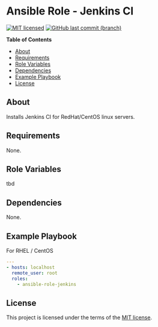 # Ansible Role - Jenkins CI

[![MIT licensed](https://img.shields.io/badge/license-MIT-blue.svg)](https://opensource.org/licenses/MIT)
[![GitHub last commit (branch)](https://img.shields.io/github/last-commit/wolffaxn/ansible-role-jenkins/master.svg)](https://github.com/wolffaxn/ansible-role-jenkins)

**Table of Contents**

<!-- toc -->

- [About](#about)
- [Requirements](#requirements)
- [Role Variables](#role-variables)
- [Dependencies](#dependencies)
- [Example Playbook](#example-playbook)
- [License](#license)

<!-- tocstop -->

## About

Installs Jenkins CI for RedHat/CentOS linux servers.

## Requirements

None.

## Role Variables

tbd

## Dependencies

None.

## Example Playbook

For RHEL / CentOS

```yaml
---
- hosts: localhost
  remote_user: root
  roles:
    - ansible-role-jenkins
```

## License

This project is licensed under the terms of the [MIT license](LICENSE).
